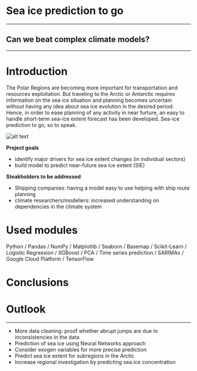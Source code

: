 # Sea ice prediction to go
___
## Can we beat complex climate models?
___

# Introduction
The Polar Regions are becoming more important for transportation and resources exploitation. But traveling to the Arctic or Antarctic requires information on the sea ice situation and planning becomes uncertain without having any idea about sea ice evolution in the desired period. Hence, in order to ease planning of any activity in near furture, an easy to handle short-term sea-ice extent forecast has been developed. Sea-ice prediction to go, so to speak.

![alt text](https://github.com/skrutzky/SeaIce_Prediction/blob/master/Arctic_and_Antarctic_Monthly_SeaIceExtent_since_Nov1978.gif?raw=true)

**Project goals**
* identify major drivers for sea ice extent changes (in individual sectors)
* build model to predict near-future sea ice extent (SIE)

**Steakholders to be addressed**
* Shipping companies: having a model easy to use helping with ship route planning
* climate researchers/modellers: increased understanding on dependencies in the climate system


# Used modules
Python / Pandas / NumPy / Matplotlib / Seaborn / Basemap / Scikit-Learn / Logistic Regression / XGBoost / PCA  / Time series prediction / SARIMAx  / Google Cloud Platform / TensorFlow

# Conclusions

# Outlook
___
* More data cleaning: proof whether abrupt jumps are due to inconsistencies in the data
* Prediction of sea ice using Neural Networks approach
* Consider exogen variables for more precise prediction
* Predict sea ice extent for subregions in the Arctic
* Increase regional investigation by predicting sea ice concentration 

